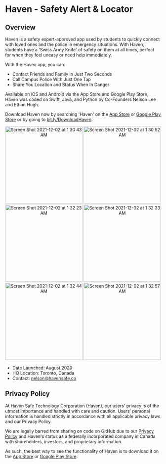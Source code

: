 <h1>
  Haven - Safety Alert & Locator
</h1>

<h2>
  Overview
</h2>

Haven is a safety expert-approved app used by students to quickly connect with loved ones and the police in emergency situations. With Haven, students have a 'Swiss Army Knife' of safety on them at all times, perfect for when they feel uneasy or need help immediately.

With the Haven app, you can:
- Contact Friends and Family In Just Two Seconds
- Call Campus Police With Just One Tap
- Share You Location and Status When In Danger

Available on iOS and Android via the App Store and Google Play Store, Haven was coded on Swift, Java, and Python by Co-Founders Nelson Lee and Ethan Hugh.

Download Haven now by searching 'Haven' on the [App Store](https://apps.apple.com/ca/app/haven/id1569921454) or [Google Play Store](https://play.google.com/store/apps/details?id=com.havensafe.havenandroid&hl=en_CA&gl=US) or by going to [bit.ly/DownloadHaven](bit.ly/DownloadHaven).

<p align="center">
  <img width="250" alt="Screen Shot 2021-12-02 at 1 30 43 AM" src="https://user-images.githubusercontent.com/85120900/144370150-5b60f395-4b0c-4967-b095-dc0ea7a9a171.png">
  <img width="250" alt="Screen Shot 2021-12-02 at 1 30 52 AM" src="https://user-images.githubusercontent.com/85120900/144370151-a8098832-a62d-4fca-b15d-f33f989c926c.png">
  <img width="250" alt="Screen Shot 2021-12-02 at 1 32 23 AM" src="https://user-images.githubusercontent.com/85120900/144370152-9f4bb09b-7554-4029-a81a-65172de38813.png">
  <img width="250" alt="Screen Shot 2021-12-02 at 1 32 33 AM" src="https://user-images.githubusercontent.com/85120900/144370154-8953d3f8-c1df-4f15-a081-b4b605cc1bbe.png">
  <img width="250" alt="Screen Shot 2021-12-02 at 1 32 44 AM" src="https://user-images.githubusercontent.com/85120900/144370156-09212671-a082-4337-9ecb-44c06c000f33.png">
  <img width="250" alt="Screen Shot 2021-12-02 at 1 32 57 AM" src="https://user-images.githubusercontent.com/85120900/144370158-aca3fac7-2d9a-4004-bdb3-d8b1110a02df.png">
</p>

- Date Launched: August 2020
- HQ Location: Toronto, Canada
- Contact: nelson@havensafe.co

<h2>
  Privacy Policy
</h2>

At Haven Safe Technology Corporation (Haven), our users' privacy is of the utmost importance and handled with care and caution. Users' personal information is handled strictly in accordance with all applicable privacy laws and our Privacy Policy.

We are legally barred from sharing on code on GitHub due to our [Privacy Policy](www.havensafe.co/privacy) and Haven's status as a federally incorporated company in Canada with shareholders, investors, and proprietary information. 

As such, the best way to see the functionality of Haven is to download it on the [App Store](https://apps.apple.com/ca/app/haven/id1569921454) or [Google Play Store](https://play.google.com/store/apps/details?id=com.havensafe.havenandroid&hl=en_CA&gl=US).

